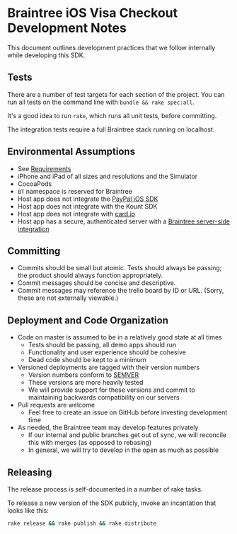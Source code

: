 # Braintree iOS Visa Checkout Development Notes

This document outlines development practices that we follow internally while developing this SDK.

## Tests

There are a number of test targets for each section of the project. You can run all tests on the command line with `bundle && rake spec:all`. 

It's a good idea to run `rake`, which runs all unit tests, before committing.

The integration tests require a full Braintree stack running on localhost.

## Environmental Assumptions

* See [Requirements](https://developer.paypal.com/braintree/docs/guides/client-sdk/setup/ios/v5#requirements)
* iPhone and iPad of all sizes and resolutions and the Simulator
* CocoaPods
* `BT` namespace is reserved for Braintree
* Host app does not integrate the [PayPal iOS SDK](https://github.com/paypal/paypal-ios-sdk)
* Host app does not integrate with the Kount SDK
* Host app does not integrate with [card.io](https://www.card.io/)
* Host app has a secure, authenticated server with a [Braintree server-side integration](https://developer.paypal.com/braintree/docs/start/hello-server)

## Committing

* Commits should be small but atomic. Tests should always be passing; the product should always function appropriately.
* Commit messages should be concise and descriptive.
* Commit messages may reference the trello board by ID or URL. (Sorry, these are not externally viewable.)

## Deployment and Code Organization

* Code on master is assumed to be in a relatively good state at all times
  * Tests should be passing, all demo apps should run
  * Functionality and user experience should be cohesive
  * Dead code should be kept to a minimum
* Versioned deployments are tagged with their version numbers
  * Version numbers conform to [SEMVER](http://semver.org)
  * These versions are more heavily tested
  * We will provide support for these versions and commit to maintaining backwards compatibility on our servers
* Pull requests are welcome
  * Feel free to create an issue on GitHub before investing development time
* As needed, the Braintree team may develop features privately
  * If our internal and public branches get out of sync, we will reconcile this with merges (as opposed to rebasing)
  * In general, we will try to develop in the open as much as possible

## Releasing

The release process is self-documented in a number of rake tasks.

To release a new version of the SDK publicly, invoke an incantation that looks like this:

```sh
rake release && rake publish && rake distribute
```
